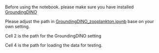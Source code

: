 Before using the notebook. please make sure you have installed [GroundingDINO](https://github.com/IDEA-Research/GroundingDINO)

Please adjust the path in [GroundingDINO_zooplankton.ipynb](https://github.com/lfk118/ZooplanktonCV/blob/main/GroundingDINO/GroundingDINO_zooplankton.ipynb) base on your own setting.

Cell 2 is the path for the GroundingDINO setting

Cell 4 is the path for loading the data for testing.
